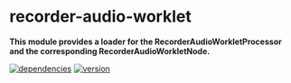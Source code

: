 # recorder-audio-worklet

**This module provides a loader for the RecorderAudioWorkletProcessor and the corresponding RecorderAudioWorkletNode.**

[![dependencies](https://img.shields.io/david/chrisguttandin/recorder-audio-worklet.svg?style=flat-square)](https://www.npmjs.com/package/recorder-audio-worklet)
[![version](https://img.shields.io/npm/v/recorder-audio-worklet.svg?style=flat-square)](https://www.npmjs.com/package/recorder-audio-worklet)
